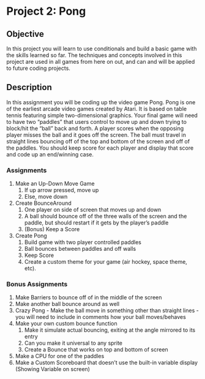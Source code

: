# Project 2: Pong

## Objective
In this project you will learn to use conditionals and build a basic game with the skills learned so far. The techniques and concepts involved in this project are used in all games from here on out, and can and will be applied to future coding projects.

## Description
In this assignment you will be coding up the video game Pong. Pong is one of the earliest arcade video games created by Atari. It is based on table tennis featuring simple two-dimensional graphics. Your final game will need to have two “paddles” that users control to move up and down trying to block/hit the “ball” back and forth. A player scores when the opposing player misses the ball and it goes off the screen. The ball must travel in straight lines bouncing off of the top and bottom of the screen and off of the paddles. You should keep score for each player and display that score and code up an end/winning case. 

### Assignments
1. Make an Up-Down Move Game
   1. If up arrow pressed, move up
   1. Else, move down
1. Create BounceAround
   1. One player on side of screen that moves up and down
   1. A ball should bounce off of the three walls of the screen and the paddle, but should restart if it gets by the player’s paddle
   1. (Bonus) Keep a Score
1. Create Pong
   1. Build game with two player controlled paddles
   1. Ball bounces between paddles and off walls
   1. Keep Score
   1. Create a custom theme for your game (air hockey, space theme, etc).

### Bonus Assignments
1. Make Barriers to bounce off of in the middle of the screen
1. Make another ball bounce around as well
1. Crazy Pong - Make the ball move in something other than straight lines - you will need to include in comments how your ball moves/behaves
1. Make your own custom bounce function
   1. Make it simulate actual bouncing, exiting at the angle mirrored to its entry
   1. Can you make it universal to any sprite
   1. Create a Bounce that works on top and bottom of screen
1. Make a CPU for one of the paddles
1. Make a Custom Scoreboard that doesn’t use the built-in variable display (Showing Variable on screen)
